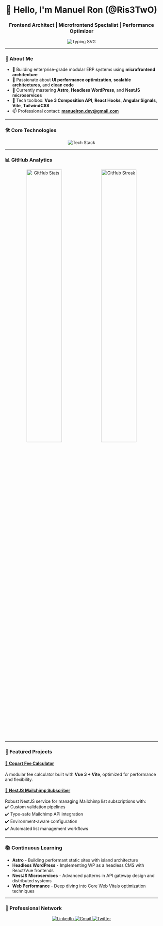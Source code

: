 <h1 align="center">👋 Hello, I'm Manuel Ron (@Ris3TwO)</h1>
<h3 align="center">Frontend Architect | Microfrontend Specialist | Performance Optimizer</h3>

<p align="center">
  <img src="https://readme-typing-svg.demolab.com?font=Fira+Code&duration=2500&pause=1000&center=true&vCenter=true&width=500&lines=Frontend+Engineer+%7C+Vue%2FReact%2FAngular%2FVite;Modular+Systems+Enthusiast;Performance+Driven+Development" alt="Typing SVG" />
</p>

---

### 🚀 About Me

- 💼 Building enterprise-grade modular ERP systems using **microfrontend architecture**
- 🎯 Passionate about **UI performance optimization**, **scalable architectures**, and **clean code**
- 🌱 Currently mastering **Astro**, **Headless WordPress**, and **NestJS microservices**
- 🔧 Tech toolbox: **Vue 3 Composition API**, **React Hooks**, **Angular Signals**, **Vite**, **TailwindCSS**
- 📫 Professional contact: **manuelron.dev@gmail.com**

---

### 🛠️ Core Technologies

<p align="center">
  <img src="https://skillicons.dev/icons?i=vue,angular,react,vite,nestjs,astro,wordpress,ts,js,html,css,tailwind,git,github,vscode,docker" alt="Tech Stack" />
</p>

---

### 📊 GitHub Analytics

<p align="center">
  <img src="https://github-readme-stats.vercel.app/api?username=Ris3TwO&show_icons=true&theme=tokyonight&hide_border=true&include_all_commits=true" alt="GitHub Stats" width="48%" />
  <img src="https://github-readme-streak-stats.herokuapp.com/?user=Ris3TwO&theme=tokyonight&hide_border=true" alt="GitHub Streak" width="48%" />
</p>

---

### 🚀 Featured Projects

#### [🚀 Copart Fee Calculator](https://github.com/Ris3TwO/copart-fee-calculator)  
A modular fee calculator built with **Vue 3 + Vite**, optimized for performance and flexibility.

#### [📡 NestJS Mailchimp Subscriber](https://github.com/Ris3TwO/mailchimp-api)  
Robust NestJS service for managing Mailchimp list subscriptions with:  
✔️ Custom validation pipelines  
✔️ Type-safe Mailchimp API integration  
✔️ Environment-aware configuration  
✔️ Automated list management workflows

---

### 📚 Continuous Learning

- **Astro** - Building performant static sites with island architecture  
- **Headless WordPress** - Implementing WP as a headless CMS with React/Vue frontends  
- **NestJS Microservices** - Advanced patterns in API gateway design and distributed systems  
- **Web Performance** - Deep diving into Core Web Vitals optimization techniques

---

### 🤝 Professional Network

<p align="center">
  <a href="https://linkedin.com/in/manueljron" target="_blank">
    <img src="https://img.shields.io/badge/LinkedIn-0077B5?style=for-the-badge&logo=linkedin&logoColor=white" alt="LinkedIn"/>
  </a>
  <a href="mailto:manuelron.dev@gmail.com">
    <img src="https://img.shields.io/badge/Gmail-D14836?style=for-the-badge&logo=gmail&logoColor=white" alt="Gmail"/>
  </a>
  <a href="https://twitter.com/manujron" target="_blank">
    <img src="https://img.shields.io/badge/Twitter-1DA1F2?style=for-the-badge&logo=twitter&logoColor=white" alt="Twitter"/>
  </a>
</p>
